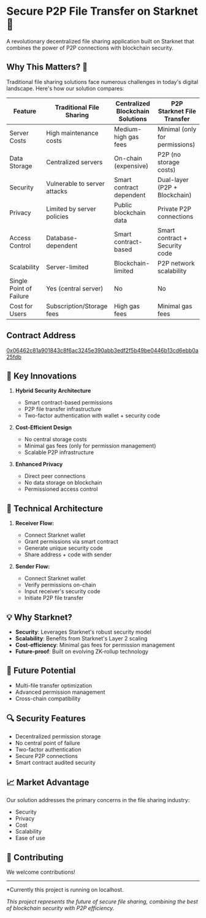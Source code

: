 # Secure P2P File Transfer on Starknet 🔐

A revolutionary decentralized file sharing application built on Starknet that combines the power of P2P connections with blockchain security.

## Why This Matters? 🤔

Traditional file sharing solutions face numerous challenges in today's digital landscape. Here's how our solution compares:


| Feature | Traditional File Sharing | Centralized Blockchain Solutions | P2P Starknet File Transfer |
|---------|-------------------------|----------------------------------|--------------------------|
| Server Costs | High maintenance costs | Medium-high gas fees | Minimal (only for permissions) |
| Data Storage | Centralized servers | On-chain (expensive) | P2P (no storage costs) |
| Security | Vulnerable to server attacks | Smart contract dependent | Dual-layer (P2P + Blockchain) |
| Privacy | Limited by server policies | Public blockchain data | Private P2P connections |
| Access Control | Database-dependent | Smart contract-based | Smart contract + Security code |
| Scalability | Server-limited | Blockchain-limited | P2P network scalability |
| Single Point of Failure | Yes (central server) | No | No |
| Cost for Users | Subscription/Storage fees | High gas fees | Minimal gas fees |

## Contract Address
[0x06462c81a901843c8f6ac3245e390abb3edf2f5b49be0446b13cd6ebb0a25fdb](https://sepolia.starkscan.co/contract/0x06462c81a901843c8f6ac3245e390abb3edf2f5b49be0446b13cd6ebb0a25fdb)

## 🌟 Key Innovations

1. **Hybrid Security Architecture**
   - Smart contract-based permissions
   - P2P file transfer infrastructure
   - Two-factor authentication with wallet + security code

2. **Cost-Efficient Design**
   - No central storage costs
   - Minimal gas fees (only for permission management)
   - Scalable P2P infrastructure

3. **Enhanced Privacy**
   - Direct peer connections
   - No data storage on blockchain
   - Permissioned access control

## 🔧 Technical Architecture

1. **Receiver Flow:**
   - Connect Starknet wallet
   - Grant permissions via smart contract
   - Generate unique security code
   - Share address + code with sender

2. **Sender Flow:**
   - Connect Starknet wallet
   - Verify permissions on-chain
   - Input receiver's security code
   - Initiate P2P file transfer

## 💡 Why Starknet?

- **Security**: Leverages Starknet's robust security model
- **Scalability**: Benefits from Starknet's Layer 2 scaling
- **Cost-efficiency**: Minimal gas fees for permission management
- **Future-proof**: Built on evolving ZK-rollup technology

## 🚀 Future Potential

- Multi-file transfer optimization
- Advanced permission management
- Cross-chain compatibility


## 🔍 Security Features

- Decentralized permission storage
- No central point of failure
- Two-factor authentication
- Secure P2P connections
- Smart contract audited security

## 📈 Market Advantage

Our solution addresses the primary concerns in the file sharing industry:
- Security
- Privacy
- Cost
- Scalability
- Ease of use


## 🤝 Contributing

We welcome contributions!


---
*Currently this project is running on localhost.

*This project represents the future of secure file sharing, combining the best of blockchain security with P2P efficiency.*
